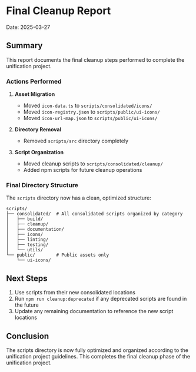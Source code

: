# Final Cleanup Report

Date: 2025-03-27

## Summary

This report documents the final cleanup steps performed to complete the unification project.

### Actions Performed

1. **Asset Migration**

   - Moved `icon-data.ts` to `scripts/consolidated/icons/`
   - Moved `icon-registry.json` to `scripts/public/ui-icons/`
   - Moved `icon-url-map.json` to `scripts/public/ui-icons/`

2. **Directory Removal**

   - Removed `scripts/src` directory completely

3. **Script Organization**
   - Moved cleanup scripts to `scripts/consolidated/cleanup/`
   - Added npm scripts for future cleanup operations

### Final Directory Structure

The `scripts` directory now has a clean, optimized structure:

```
scripts/
├── consolidated/  # All consolidated scripts organized by category
│   ├── build/
│   ├── cleanup/
│   ├── documentation/
│   ├── icons/
│   ├── linting/
│   ├── testing/
│   └── utils/
└── public/        # Public assets only
    └── ui-icons/
```

## Next Steps

1. Use scripts from their new consolidated locations
2. Run `npm run cleanup:deprecated` if any deprecated scripts are found in the future
3. Update any remaining documentation to reference the new script locations

## Conclusion

The scripts directory is now fully optimized and organized according to the unification project guidelines. This completes the final cleanup phase of the unification project.
